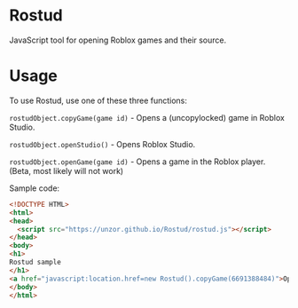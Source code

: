 # Rostud
JavaScript tool for opening Roblox games and their source.

# Usage
To use Rostud, use one of these three functions:

```rostudObject.copyGame(game id)``` - Opens a (uncopylocked) game in Roblox Studio.

```rostudObject.openStudio()``` - Opens Roblox Studio.

```rostudObject.openGame(game id)``` - Opens a game in the Roblox player. (Beta, most likely will not work)

Sample code:
```html
<!DOCTYPE HTML>
<html>
<head>
  <script src="https://unzor.github.io/Rostud/rostud.js"></script>
</head>
<body>
<h1>
Rostud sample
</h1>
<a href="javascript:location.href=new Rostud().copyGame(6691388484)">Open My Game!</a>
</body>
</html>
```
